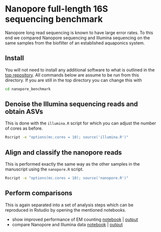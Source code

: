 # Nanopore full-length 16S sequencing benchmark

Nanopore long read sequencing is known to have large error rates. To this
end we compared Nanopore sequencing and Illumina sequencing on the same samples
from the biofilter of an established aquaponics system.

## Install

You will not need to install any additional software to what is outlined
in the [top repository](../README.md). All commands below are assume to be
run from this directory. If you are still in the top directory you can change this
with

```bash
cd nanopore_benchmark
```

## Denoise the Illumina sequencing reads and obtain ASVs

This is done with the `illumina.R` script for which you can adjust the
number of cores as before.

```bash
Rscript -e "options(mc.cores = 10); source('illumina.R')"
```

## Align and classify the nanopore reads

This is performed exactly the same way as the other samples in the manuscript
using the `nanopore.R` script.

```bash
Rscript -e "options(mc.cores = 10); source('nanopore.R')"
```

## Perform comparisons

This is again separated into a set of analysis steps which can be reproduced
in Rstudio by opening the mentioned notebooks.

- show improved performance of EM counting [notebook](methods.rmd) | [output](../docs/methods.nb.html)
- compare Nanopore and Illumina data [notebook](comparison.rmd) | [output](../docs/comparison.nb.html)
